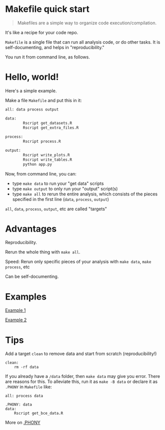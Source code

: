 # Makefile quick start

> Makefiles are a simple way to organize code execution/compilation.

It's like a recipe for your code repo.

`Makefile` is a single file that can run all analysis code, or do other
tasks. It is self-documenting, and helps in "reproducibility."

You run it from command line, as follows.

# Hello, world!

Here's a simple example.

Make a file `Makefile` and put this in it:

```bash
all: data process output

data:
		Rscript get_datasets.R
		Rscript get_extra_files.R
	
process:
		Rscript process.R

output:
		Rscript write_plots.R
		Rscript write_tables.R
		python app.py
```

Now, from command line, you can:

  * type `make data` to run your "get data" scripts
  * type `make output` to only run your "output" script(s)
  * type `make all` to rerun the entire analysis, which consists of the pieces
    specified in the first line (`data`, `process`, `output`)

`all`, `data`, `process`, `output`, etc are called "targets"


# Advantages

Reproducibility.

Rerun the whole thing with `make all`. 

Speed: Rerun only specific pieces of your analysis with `make data`, `make process`, etc

Can be self-documenting.

# Examples

[Example 1](assets/makefile-example-1.bash)

[Example 2](assets/makefile-example-2.bash)


# Tips

Add a target `clean` to remove data and start from scratch (reproducibility!)

	clean:
		rm -rf data

If you already have a `/data` folder, then `make data` may give you
error. There are reasons for this. To alleviate this, run it as `make -B data`
or declare it as `.PHONY` in `Makefile` like:

	all: process data
	
	.PHONY: data
	data:
	    Rscript get_bce_data.R

	
More on [.PHONY](https://www.gnu.org/software/make/manual/html_node/Phony-Targets.html)
